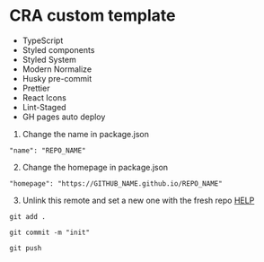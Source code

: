 # CRA custom template

- TypeScript
- Styled components
- Styled System
- Modern Normalize
- Husky pre-commit
- Prettier
- React Icons
- Lint-Staged
- GH pages auto deploy

1. Change the name in package.json

`"name": "REPO_NAME"`

2. Change the homepage in package.json

`"homepage": "https://GITHUB_NAME.github.io/REPO_NAME"`

3. Unlink this remote and set a new one with the fresh repo
   [HELP](https://docs.github.com/en/get-started/getting-started-with-git/managing-remote-repositories#changing-a-remote-repositorys-url)

`git add .`

`git commit -m "init"`

`git push`
